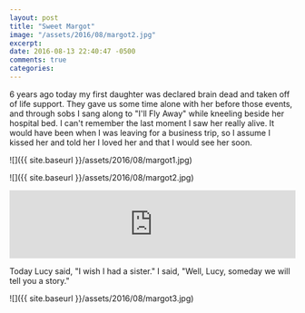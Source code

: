 ```yaml
---
layout: post
title: "Sweet Margot"
image: "/assets/2016/08/margot2.jpg"
excerpt: 
date: 2016-08-13 22:40:47 -0500
comments: true
categories: 
---
```


6 years ago today my first daughter was declared brain dead and taken off of life support. They gave us some time alone with her before those events, and through sobs I sang along to "I'll Fly Away" while kneeling beside her hospital bed. I can't remember the last moment I saw her really alive. It would have been when I was leaving for a business trip, so I assume I kissed her and told her I loved her and that I would see her soon.

![]({{ site.baseurl }}/assets/2016/08/margot1.jpg)

![]({{ site.baseurl }}/assets/2016/08/margot2.jpg)

<iframe style="border: 0; width: 100%; height: 120px;" src="https://bandcamp.com/EmbeddedPlayer/album=3576096955/size=large/bgcol=ffffff/linkcol=0687f5/tracklist=false/artwork=small/track=850569870/transparent=true/" seamless><a href="http://danielmiller.bandcamp.com/album/memorial">Memorial by Chris Holt</a></iframe>

Today Lucy said, "I wish I had a sister." I said, "Well, Lucy, someday we will tell you a story."

![]({{ site.baseurl }}/assets/2016/08/margot3.jpg)
